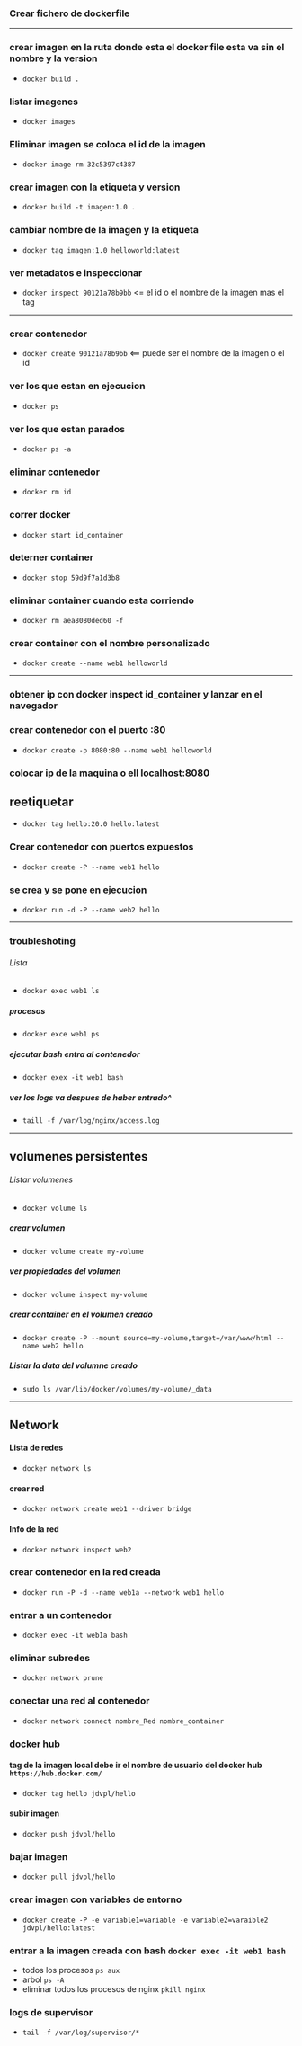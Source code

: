 ### Crear fichero de dockerfile


---

### crear imagen en la ruta donde esta el docker file esta va sin el nombre y la version
* `docker build .`

### listar imagenes

* `docker images`

### Eliminar imagen se coloca el id de la imagen

* `docker image rm 32c5397c4387`

### crear imagen con la etiqueta y version
* `docker build -t imagen:1.0 .`

### cambiar nombre de la imagen y la etiqueta
* `docker tag imagen:1.0 helloworld:latest`

### ver metadatos e inspeccionar 
* `docker inspect 90121a78b9bb` <= el id o el nombre de la imagen mas el tag

---

### crear contenedor 
* `docker create 90121a78b9bb` <== puede ser el nombre de la imagen o el id

### ver los que estan en ejecucion
* `docker ps`

### ver los que estan parados
* `docker ps -a`

### eliminar contenedor
* `docker rm id`

### correr docker
* `docker start id_container`

### deterner container

* `docker stop 59d9f7a1d3b8`

### eliminar container cuando esta corriendo
* `docker rm aea8080ded60 -f`

### crear container con el nombre personalizado
* `docker create --name web1 helloworld`

---

### obtener ip con docker inspect id_container y lanzar en el navegador

### crear contenedor con el puerto :80
* `docker create -p 8080:80 --name web1 helloworld`

### colocar ip de la maquina o ell localhost:8080

## reetiquetar
* `docker tag hello:20.0 hello:latest`

### Crear contenedor con puertos expuestos
* `docker create -P --name web1 hello`

### se crea y se pone en ejecucion
* `docker run -d -P --name web2 hello`

---

### troubleshoting

###### Lista 
* `docker exec web1 ls`

##### procesos
* `docker exce web1 ps`

##### ejecutar bash entra al contenedor
* `docker exex -it web1 bash`

##### ver los logs va despues de haber entrado^
* `taill -f /var/log/nginx/access.log`

---
## volumenes persistentes

###### Listar volumenes
* `docker volume ls`

##### crear volumen
* `docker volume create my-volume`

##### ver propiedades del volumen
* `docker volume inspect my-volume`

##### crear container en el volumen creado
* `docker create -P --mount source=my-volume,target=/var/www/html --name web2 hello`
##### Listar la data del volumne creado
* `sudo ls /var/lib/docker/volumes/my-volume/_data`

---

## Network

#### Lista de redes
* `docker network ls`

#### crear red

* `docker network create web1 --driver bridge`

#### Info de la red
* `docker network inspect web2`

### crear contenedor en la red creada
* `docker run -P -d --name web1a --network web1 hello`

### entrar a un contenedor
* `docker exec -it web1a bash`

### eliminar subredes
* `docker network prune`

### conectar una red al contenedor
* `docker network connect nombre_Red nombre_container`

### docker hub
#### tag de la imagen local debe ir el nombre de usuario del docker hub `https://hub.docker.com/`
* `docker tag hello jdvpl/hello`
#### subir imagen

* `docker push jdvpl/hello`

### bajar imagen 
* `docker pull jdvpl/hello`

### crear imagen con variables de entorno
* `docker create -P -e variable1=variable -e variable2=varaible2 jdvpl/hello:latest`

### entrar a la imagen creada con bash `docker exec -it web1 bash`
* todos los procesos `ps aux`
* arbol `ps -A`
* eliminar todos los procesos de nginx `pkill nginx` 

### logs de supervisor
* `tail -f /var/log/supervisor/*`





